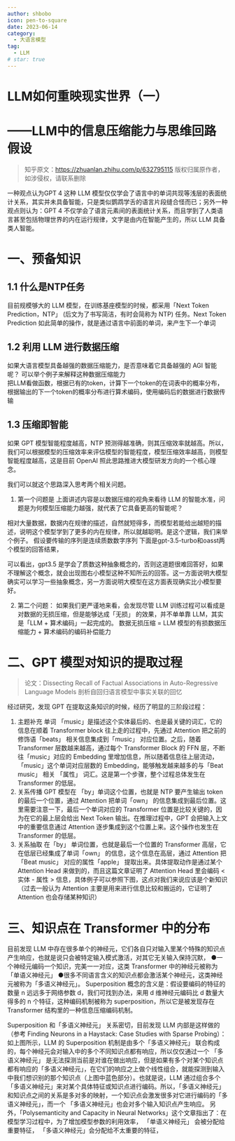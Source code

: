 ```yaml
---
author: shbobo
icon: pen-to-square
date: 2023-06-14
category:
  - 大语言模型
tag:
  - LLM
# star: true
---
```


# LLM如何重映现实世界（一）
# ——LLM中的信息压缩能力与思维回路假设
>知乎原文：https://zhuanlan.zhihu.com/p/632795115
>版权归属原作者，如涉侵权，请联系删除

 一种观点认为GPT 4 这种 LLM 模型仅仅学会了语言中的单词共现等浅层的表面统计关系，其实并未具备智能，只是类似鹦鹉学舌的语言片段缝合怪而已；另外一种观点则认为：GPT 4 不仅学会了语言元素间的表面统计关系，而且学到了人类语言甚至包括物理世界的内在运行规律，文字是由内在智能产生的，所以 LLM 具备类人智能。

<!-- more --> 

# 一、预备知识
## 1.1 什么是NTP任务
目前规模够大的 LLM 模型，在训练基座模型的时候，都采用「Next Token Prediction，NTP」 (后文为了书写简洁，有时会简称为 NTP) 任务。Next Token Prediction 如此简单的操作，就是通过语言中前面的单词，来产生下一个单词
## 1.2 利用 LLM 进行数据压缩
如果大语言模型具备越强的数据压缩能力，是否意味着它具备越强的 AGI 智能呢？
可以举个例子来解释这种数据压缩能力	
把LLM看做函数，根据已有的token，计算下一个token的在词表中的概率分布，根据输出的下一个token的概率分布进行算术编码，使用编码后的数据进行数据传输
## 1.3 压缩即智能
如果 GPT 模型智能程度越高，NTP 预测得越准确，则其压缩效率就越高。所以，我们可以根据模型的压缩效率来评估模型的智能程度，模型压缩效率越高，则模型智能程度越高，这是目前 OpenAI 照此思路推进大模型研发方向的一个核心理念。

我们可以就这个思路深入思考两个相关问题。
1. 第一个问题是
上面讲述内容是以数据压缩的视角来看待 LLM 的智能水准，问题是为何模型压缩能力越强，就代表了它具备更高的智能呢？

相对大量数据，数据内在规律的描述，自然就短得多，而模型若能给出越短的描述，说明这个模型学到了更多的内在规律，所以就越聪明。是这个逻辑，我们来举个例子。
假设要传输的序列是连续质数数字序列
下面是gpt-3.5-turbo和oasst两个模型的回答结果，


可以看出，gpt3.5 是学会了质数这种抽象概念的，否则这道题很难回答好，如果不理解这个概念，就会出现图右小模型这种不知所云的回答。这一方面说明大模型确实可以学习一些抽象概念，另一方面说明大模型在这方面表现确实比小模型要好。

2. 第二个问题：
如果我们更严谨地来看，会发现尽管 LLM 训练过程可以看成是对数据的无损压缩，但是能够达成「无损」 的效果，并不单单靠 LLM，其实是「LLM + 算术编码」一起完成的。
数据无损压缩 = LLM 模型的有损数据压缩能力 + 算术编码的编码补偿能力
# 二、GPT 模型对知识的提取过程
>论文：Dissecting Recall of Factual Associations in Auto-Regressive Language Models
>剖析自回归语言模型中事实关联的回忆

经过研究，发现 GPT 在提取这条知识的时候，经历了明显的三阶段过程：
1. 主题补充
单词 「music」是描述这个实体最后的、也是最关键的词汇，它的信息在顺着 Transformer block 往上走的过程中，先通过 Attention 把之前的修饰语「beats」 相关信息集成到「music」 对应位置。之后，随着 Transformer 层数越来越高，通过每个 Transformer Block 的 FFN 层，不断往「music」对应的 Embedding 里增加信息，所以随着信息往上层流动，「music」这个单词对应层数的 Embedding，能够触发越来越多的与「Beat music」 相关 「属性」 词汇。这是第一个步骤，整个过程总体发生在 Transformer 的低层。
2. 关系传播
GPT 模型在 「by」单词这个位置，也就是 NTP 要产生输出 token 的最后一个位置，通过 Attention 把单词「own」  的信息集成到最后位置。这里需要注意一下，最后一个单词对应的 Transformer 位置是比较关键的，因为在它的最上层会给出 Next Token 输出。在推理过程中，GPT 会把输入上文中的重要信息通过 Attention 逐步集成到这个位置上来。这个操作也发生在 Transformer 的低层。
3. 关系抽取
在「by」 单词位置，也就是最后一个位置的 Transformer 高层，它在低层已经集成了单词「own」 的信息，这个信息在高层，通过 Attention 把「Beat music」 对应的属性「apple」 提取出来。具体提取动作是通过某个 Attention Head 来做到的，而且这篇文章证明了 Attention Head 里会编码 < 实体 - 属性 > 信息，具体例子可以参照下图，这点对我们来说应该是个新知识（过去一般认为 Attention 主要是用来进行信息比较和搬运的，它证明了 Attention 也会存储某种知识）

# 三、知识点在 Transformer 中的分布

目前发现 LLM 中存在很多单个的神经元，它们各自只对输入里某个特殊的知识点产生响应，也就是说只会被特定输入模式激活，对其它无关输入保持沉默，
●一个神经元编码一个知识，完美一一对应，这类 Transformer 中的神经元被称为 「单语义神经元」
●很多不同语言含义的知识点都会激活某个神经元，这类神经元被称为「多语义神经元」。
Superposition 概念的含义是：假设要编码的特征的数量 n 远远多于网络参数 d，我们可找到办法，来用 d 维神经元编码比 d 数量大得多的 n 个特征，这种编码机制被称为 superposition，所以它是被发现存在 Transformer 结构里的一种信息压缩编码机制。

Superposition 和「多语义神经元」 关系密切，目前发现 LLM 内部是这样做的（参考 Finding Neurons in a Haystack: Case Studies with Sparse Probing）：如上图所示，LLM 的 Superposition 机制是由多个「多语义神经元」 联合构成的，每个神经元会对输入中的多个不同知识点都有响应，所以仅仅通过一个 「多语义神经元」 是无法探测当前是对谁在做出响应，但是如果有多个对某个知识点都有响应的「多语义神经元」，在它们的响应之上做个线性组合，就能探测到输入中我们想识别的那个知识点（上图中蓝色部分）。也就是说，LLM 通过组合多个「多语义神经元」来对某个具体特征或知识点进行编码。所以，「多语义神经元」和知识点之间的关系是多对多的映射，一个知识点会激发很多对它进行编码的「多语义神经元」，而一个 「多语义神经元」也会对多个输入知识点产生响应。
另外，「Polysemanticity and Capacity in Neural Networks」这个文章指出了：在模型学习过程中，为了增加模型参数的利用效率，
「单语义神经元」 会被分配给重要特征，
「多语义神经元」会分配给不太重要的特征，